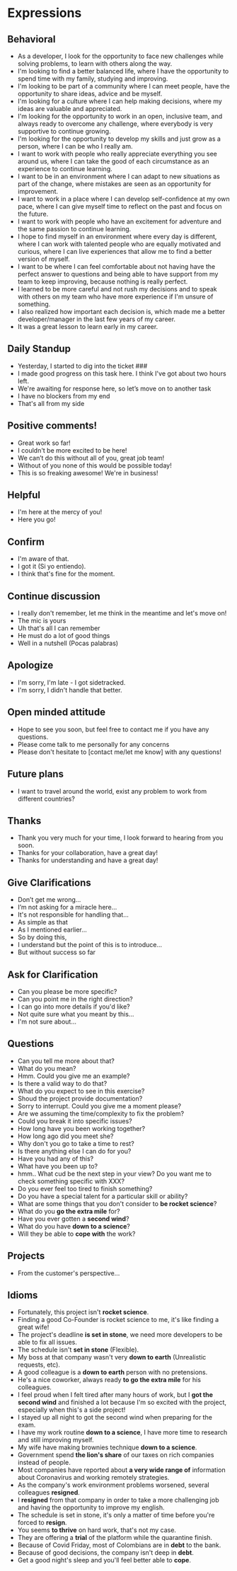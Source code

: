 # Expressions

## Behavioral
- As a developer, I look for the opportunity to face new challenges while solving problems, to learn with others along the way.
- I'm looking to find a better balanced life, where I have the opportunity to spend time with my family, studying and improving.
- I'm looking to be part of a community where I can meet people, have the opportunity to share ideas, advice and be myself.
- I'm looking for a culture where I can help making decisions, where my ideas are valuable and appreciated.
- I'm looking for the opportunity to work in an open, inclusive team, and always ready to overcome any challenge, where everybody is very supportive to continue growing.
- I'm looking for the opportunity to develop my skills and just grow as a person, where I can be who I really am.
- I want to work with people who really appreciate everything you see around us, where I can take the good of each circumstance as an experience to continue learning.
- I want to be in an environment where I can adapt to new situations as part of the change, where mistakes are seen as an opportunity for improvement.
- I want to work in a place where I can develop self-confidence at my own pace, where I can give myself time to reflect on the past and focus on the future.
- I want to work with people who have an excitement for adventure and the same passion to continue learning.
- I hope to find myself in an environment where every day is different, where I can work with talented people who are equally motivated and curious, where I can live experiences that allow me to find a better version of myself.
- I want to be where I can feel comfortable about not having have the perfect answer to questions and being able to have support from my team to keep improving, because nothing is really perfect.
- I learned to be more careful and not rush my decisions and to speak with others on my team who have more experience if I'm unsure of something.
- I also realized how important each decision is, which made me a better developer/manager in the last few years of my career.
- It was a great lesson to learn early in my career.

## Daily Standup
- Yesterday, I started to dig into the ticket ###
- I made good progress on this task here. I think I've got about two hours left.
- We're awaiting for response here, so let’s move on to another task
- I have no blockers from my end
- That's all from my side

## Positive comments!
- Great work so far!
- I couldn't be more excited to be here!
- We can’t do this without all of you, great job team!
- Without of you none of this would be possible today!
- This is so freaking awesome! We're in business!

## Helpful
- I'm here at the mercy of you!
- Here you go!

## Confirm
- I'm aware of that.
- I got it (Si yo entiendo).
- I think that's fine for the moment.

## Continue discussion
- I really don't remember, let me think in the meantime and let's move on!
- The mic is yours
- Uh that's all I can remember
- He must do a lot of good things
- Well in a nutshell (Pocas palabras)

## Apologize
- I'm sorry, I'm late - I got sidetracked.
- I'm sorry, I didn't handle that better.

## Open minded attitude
- Hope to see you soon, but feel free to contact me if you have any questions.
- Please come talk to me personally for any concerns
- Please don't hesitate to [contact me/let me know] with any questions!

## Future plans
- I want to travel around the world, exist any problem to work from different countries?

## Thanks
- Thank you very much for your time, I look forward to hearing from you soon.
- Thanks for your collaboration, have a great day!
- Thanks for understanding and have a great day!

## Give Clarifications
- Don’t get me wrong...
- I’m not asking for a miracle here...
- It's not responsible for handling that...
- As simple as that
- As I mentioned earlier...
- So by doing this,
- I understand but the point of this is to introduce...
- But without success so far

## Ask for Clarification
- Can you please be more specific?
- Can you point me in the right direction?
- I can go into more details if you'd like?
- Not quite sure what you meant by this...
- I'm not sure about...

## Questions

- Can you tell me more about that?
- What do you mean?
- Hmm. Could you give me an example?
- Is there a valid way to do that?
- What do you expect to see in this exercise?
- Shoud the project provide documentation?
- Sorry to interrupt. Could you give me a moment please?
- Are we assuming the time/complexity to fix the problem?
- Could you break it into specific issues?
- How long have you been working together?
- How long ago did you meet she?
- Why don't you go to take a time to rest?
- Is there anything else I can do for you?
- Have you had any of this?
- What have you been up to?
- hmm.. What cud be the next step in your view? Do you want me to check something specific with XXX?
- Do you ever feel too tired to finish something?
- Do you have a special talent for a particular skill or ability?
- What are some things that you don't consider to **be rocket science**?
- What do you **go the extra mile** for?
- Have you ever gotten a **second wind**?
- What do you have **down to a science**?
- Will they be able to **cope with** the work?

## Projects

- From the customer's perspective...

## Idioms
- Fortunately, this project isn't **rocket science**.
- Finding a good Co-Founder is rocket science to me, it's like finding a great wife!
- The project's deadline **is set in stone**, we need more developers to be able to fix all issues.
- The schedule isn't **set in stone** (Flexible).
- My boss at that company wasn't very **down to earth** (Unrealistic requests, etc).
- A good colleague is a **down to earth** person with no pretensions.
- He's a nice coworker, always ready **to go the extra mile** for his colleagues.
- I feel proud when I felt tired after many hours of work, but I **got the second wind** and finished a lot because I'm so excited with the project, especially when this's a side project!
- I stayed up all night to got the second wind when preparing for the exam.
- I have my work routine **down to a science**, I have more time to research and still improving myself.
- My wife have making brownies technique **down to a science**.
- Government spend **the lion's share** of our taxes on rich companies instead of people.
- Most companies have reported about **a very wide range of** information about Coronavirus and working remotely strategies.
- As the company's work environment problems worsened, several colleagues **resigned**.
- I **resigned** from that company in order to take a more challenging job and having the opportunity to improve my english.
- The schedule is set in stone, it's only a matter of time before you're forced to **resign**.
- You seems **to thrive** on hard work, that's not my case.
- They are offering a **trial** of the platform while the quarantine finish.
- Because of Covid Friday, most of Colombians are in **debt** to the bank.
- Because of good decisions, the company isn't deep in **debt**.
- Get a good night's sleep and you'll feel better able to **cope**.
